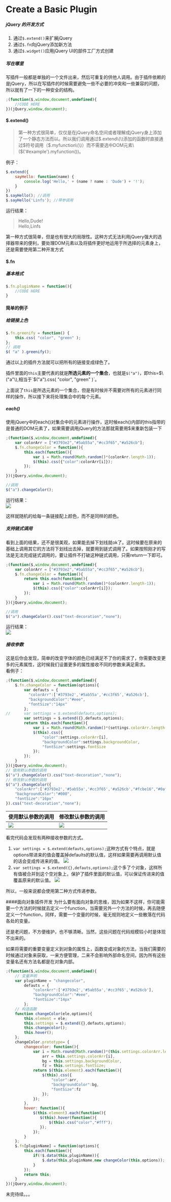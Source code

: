 # Create a Basic Plugin

##### jQuery 的开发方式

1. 通过`$.extend()`来扩展jQuery
2. 通过`$.fn`向jQuery添加新方法
3. 通过`$.widget()`应用jQuery UI的部件工厂方式创建

##### 写在哪里

写插件一般都是单独的一个文件出来，然后可重复的供他人调用。由于插件依赖的是jQuery，所以在写插件的时候需要避免一些不必要的冲突和一些兼容的问题，所以就有了一下的一种安全的结构。

```js
;(function($,window,document,undefined){
    //CODE HERE
})(jQuery,window,document);
```

#### $.extend\(\)

> 第一种方式很简单，仅仅是在jQuery命名空间或者理解成jQuery身上添加了一个静态方法而以。所以我们调用通过$.extend\(\)添加的函数时直接通过$符号调用（$.myfunction\(\)）而不需要选中DOM元素\($\('\#example'\).myfunction\(\)\)。

例子：

```js
$.extend({
    sayHello: function(name) {
        console.log('Hello,' + (name ? name : 'Dude') + '!');
    }
})
$.sayHello(); //调用
$.sayHello('Linfs'); //带参调用
```

运行结果：

> Hello,Dude!  
> Hello,Linfs

第一种方式很简单，但是也有很大的局限性。这种方式无法利用jQuery强大的选择器带来的便利，要处理DOM元素以及将插件更好地运用于所选择的元素身上，还是需要使用第二种开发方式

#### $.fn

##### 基本格式

```js
$.fn.pluginName = function(){
    //CODE HERE
}
```

#### 简单的例子

##### 给链接上色

```js
$.fn.greenify = function() {
    this.css( "color", "green" );
};
// 调用
$( "a" ).greenify();
```

通过以上的插件方法就可以把所有的链接变成绿色了。

插件里面的`this`主要代表的就是**所选元素的一个集合**，也就是`$("a")`，即this=$\("a"\),相当于`$("a").css( "color", "green" )`。

上面说了`this`是所选元素的一个集合，但是有时候并不需要对所有的元素进行同样的操作，所以接下来将处理集合中的每个元素。

##### each\(\)

使用jQuery中的each\(\)对集合中的元素进行操作，这时候each\(\)内部的this指带的是普通的DOM元素了，如果需要调用jQuery的方法那就需要用$来重新包装一下

```js
;(function($,window,document,undefined){
    var colorArr = ["#3793e2","#5ab55a","#cc3f65","#a526cb"];
    $.fn.changeColor = function(){
        this.each(function(){
            var i = Math.round(Math.random()*(colorArr.length-1));
            $(this).css({"color":colorArr[i]});
        });
    }
})(jQuery,window,document);

//调用
$("a").changeColor();
```

运行结果：  
![](/assets/20170914143934.png)

这样就随机的给每一条链接配上颜色，而不是同样的颜色。

##### 支持链式调用

看到上面的结果，还不是很美观，如果能去掉下划线就ok了。这时候要在原来的基础上调用其它的方法将下划线出去掉，就要用到链式调用了。如果按照刚才的写法是无法完成链式调用的，要让插件不打破这种链式调用，只需return一下即可。

```js
;(function($,window,document,undefined){
    var colorArr = ["#3793e2","#5ab55a","#cc3f65","#a526cb"];
    $.fn.changeColor = function(){
        return this.each(function(){
            var i = Math.round(Math.random()*(colorArr.length-1));
            $(this).css({"color":colorArr[i]});
        });
    }
})(jQuery,window,document);

//调用
$("a").changeColor().css("text-decoration","none");
```

运行结果：  
![](/assets/20170914144849.png)

##### 接收参数

这是后你会发现，简单的改变字体的颜色已经满足不了你的需求了，你需要改变更多的元素属性，这时候我们设置更多的属性接收不同的参数来满足需求。  
看例子：

```js
;(function($,window,document,undefined){
    $.fn.changeColor = function(options){
        var defauts = {
          "colorArr":['#3793e2','#5ab55a','#cc3f65','#a526cb'],
          "backgroundColor":"#eee",
          "fontSize":"14px"
        };
//      var settings = $.extend(defauts,options);
        var settings = $.extend({},defauts,options);
        return this.each(function(){
            var i = Math.round(Math.random()*(settings.colorArr.length-1));
            $(this).css({
                "color":settings.colorArr[i],
                "backgroundColor":settings.backgroundColor,
                "fontSize":settings.fontSize
            });
        });
    }
})(jQuery,window,document);
// 使用默认参数的调用
$("a").changeColor().css("text-decoration","none");
// 修改默认参数的调用
$("a").changeColor({
    "colorArr":['#3793e2','#5ab55a','#cc3f65','#a526cb',"#fcbe16","#0afafa"],
    "backgroundColor":"#000",
    "fontSize":"16px"
}).css("text-decoration","none");
```

| 使用默认参数的调用 | 修改默认参数的调用 |
| :--- | :--- |
| ![](/assets/20170914151500.png) |![](/assets/20170914152017.png)|

看完代码会发现有两种接收参数的方式。
1. `var settings = $.extend(defauts,options);`这种方式有个特点，就是options带进来的值会覆盖掉defaults的默认值，这样如果需要再调用默认值的话会变成传进来的值。
![](/assets/20170914153043.png)
2. `var settings = $.extend({},defauts,options);`这个多了个对象，这样所有值被合并到这个空对象上，保护了插件里面的默认值，可以保证传进来的值覆盖原来的默认值。
![](/assets/20170914154701.png) 
  
所以，一般来说都会使用第二种方式传递参数。

####面向对象插件开发
为什么要有面向对象的思维，因为如果不这样，你可能需要一个方法的时候就去定义一个function，当需要另外一个方法的时候，再去随便定义一个function，同样，需要一个变量的时候，毫无规则地定义一些散落在代码各处的变量。

还是老问题，不方便维护，也不够清晰。当然，这些问题在代码规模较小时是体现不出来的。

如果将需要的重要变量定义到对象的属性上，函数变成对象的方法，当我们需要的时候通过对象来获取，一来方便管理，二来不会影响外部命名空间，因为所有这些变量名还有方法名都是在对象内部。
```js
;(function($,window,document,undefined){
    // 变量声明
    var pluginName = "changecolor",
        defauts = {
            "colorArr":['#3793e2','#5ab55a','#cc3f65','#a526cb'],
            "backgroundColor":"#eee",
            "fontSize":"14px"
        };
    // 构造函数
    function changeColor(ele,options){
        this.element = ele;
        this.settings = $.extend({},defauts,options);
        this.changecolor();
        this.hover();
    };
    changeColor.prototype= {
        changecolor: function(){
            var i = Math.round(Math.random()*(this.settings.colorArr.length-1)),
                arr = this.settings.colorArr[i],
                bg = this.settings.backgroundColor,
                fz = this.settings.fontSize;
            return $(this.element).each(function(){
                $(this).css({
                    "color":arr,
                    "backgroundColor":bg,
                    "fontSize":fz
                });
            });
        },
        hover: function(){
            $(this.element).each(function(){
               $(this).hover(function(){
                   $(this).css("color","#fff");
               }); 
            });
        }
    };
    $.fn[pluginName] = function(options){
        this.each(function(){
            if(!$.data(this,pluginName)){
                $.data(this,pluginName,new changeColor(this,options));
            }
        });
        return this;
    }
})(jQuery,window,document);
```


未完待续。。。
